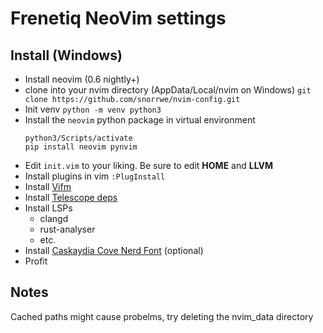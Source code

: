 # Frenetiq NeoVim settings

## Install (Windows)

- Install neovim (0.6 nightly+)
- clone into your nvim directory (AppData/Local/nvim on Windows) `git clone https://github.com/snorrwe/nvim-config.git` 
- Init venv `python -m venv python3`
- Install the `neovim` python package in virtual environment
    ```
    python3/Scripts/activate
    pip install neovim pynvim
    ```
- Edit `init.vim` to your liking. Be sure to edit __HOME__ and __LLVM__
- Install plugins in vim `:PlugInstall`
- Install [Vifm](https://vifm.info/)
- Install [Telescope deps](https://github.com/nvim-telescope/telescope.nvim#optional-dependencies)
- Install LSPs
    - clangd
    - rust-analyser
    - etc.
- Install [Caskaydia Cove Nerd Font](https://www.nerdfonts.com/font-downloads) (optional)
- Profit


## Notes

Cached paths might cause probelms, try deleting the nvim_data directory
